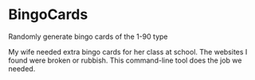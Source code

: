 # BingoCards
Randomly generate bingo cards of the 1-90 type

My wife needed extra bingo cards for her class at school. The websites I found were broken or rubbish. This command-line tool does the job we needed.
